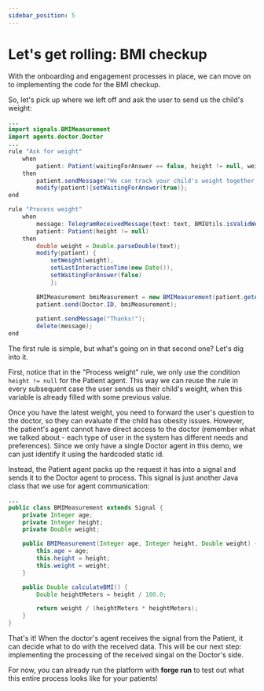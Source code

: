 ```yaml
---
sidebar_position: 5
---
```


# Let's get rolling: BMI checkup

With the onboarding and engagement processes in place, we can move on to implementing the code for the BMI checkup.

So, let's pick up where we left off and ask the user to send us the child's weight: 

```java title="rules/patient/Patient.drl"
...
import signals.BMIMeasurement
import agents.doctor.Doctor
...
rule "Ask for weight"
    when
        patient: Patient(waitingForAnswer == false, height != null, weight == null)
    then
        patient.sendMessage("We can track your child's weight together to see if there are any issues! Just send me send me your child's weight and I'll check it with the doctor 😊");
        modify(patient){setWaitingForAnswer(true)};
end

rule "Process weight"
    when
        message: TelegramReceivedMessage(text: text, BMIUtils.isValidWeight(text)) from entry-point "signals"
        patient: Patient(height != null)
    then
        double weight = Double.parseDouble(text);
        modify(patient) {
            setWeight(weight),
            setLastInteractionTime(new Date()),
            setWaitingForAnswer(false)
            };
        
        BMIMeasurement bmiMeasurement = new BMIMeasurement(patient.getAge(), patient.getHeight(), weight);
        patient.send(Doctor.ID, bmiMeasurement);
        
        patient.sendMessage("Thanks!");
        delete(message);
end
```

The first rule is simple, but what's going on in that second one? Let's dig into it.

First, notice that in the "Process weight" rule, we only use the condition `height != null` for the Patient agent. 
This way we can reuse the rule in every subsequent case the user sends us their child's weight, when this variable is already filled with some previous value.

Once you have the latest weight, you need to forward the user's question to the doctor, so they can evaluate if the child has obesity issues.
However, the patient's agent cannot have direct access to the doctor (remember what we talked about - each type of user in the system has different needs and preferences).
Since we only have a single Doctor agent in this demo, we can just identify it using the hardcoded static id.

Instead, the Patient agent packs up the request it has into a signal and sends it to the Doctor agent to process.
This signal is just another Java class that we use for agent communication:

```java title="java/signals/BMIMeasurement.java"
...
public class BMIMeasurement extends Signal {
    private Integer age;
    private Integer height;
    private Double weight;

    public BMIMeasurement(Integer age, Integer height, Double weight) {
        this.age = age;
        this.height = height;
        this.weight = weight;
    }

    public Double calculateBMI() {
        Double heightMeters = height / 100.0;

        return weight / (heightMeters * heightMeters);
    }
}

```

That's it! When the doctor's agent receives the signal from the Patient, it can decide what to do with the received data. This will be our next step: implementing the processing of the received singal on the Doctor's side.  

For now, you can already run the platform with **forge run** to test out what this entire process looks like for your patients!

